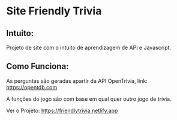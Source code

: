 
<h1>Site Friendly Trivia</h1>
<h2>Intuito:</h2>
<p>Projeto de site com o intuito de aprendizagem de API e Javascript.</p>
<h2>Como Funciona:</h2>
<p>As perguntas são geradas apartir da API OpenTrivia, link: <a href="https://opentdb.com">https://opentdb.com</a></p>
<p>A funções do jogo são com base em qual quer outro jogo de trivia.</p>
<p>Ver o Projeto: <a href="https://friendlytrivia.netlify.app">https://friendlytrivia.netlify.app</a></p>

